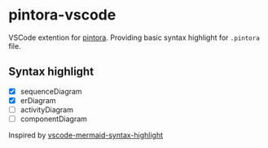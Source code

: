 # pintora-vscode

VSCode extention for [pintora](https://github.com/hikerpig/pintora). Providing basic syntax highlight for `.pintora` file.

## Syntax highlight

- [x] sequenceDiagram
- [x] erDiagram
- [ ] activityDiagram
- [ ] componentDiagram

Inspired by [vscode-mermaid-syntax-highlight](https://github.com/bpruitt-goddard/vscode-mermaid-syntax-highlight)
